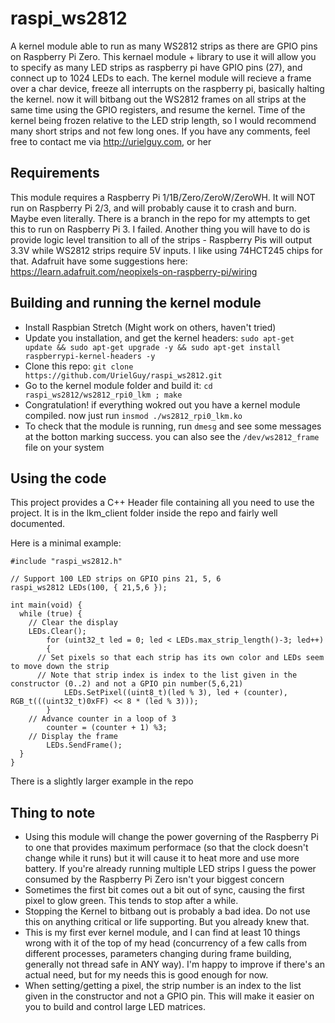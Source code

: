 # raspi_ws2812
A kernel module able to run as many WS2812 strips as there are GPIO pins on Raspberry Pi Zero. 
This kernael module + library to use it will allow you to specify as many LED strips as raspberry pi have GPIO pins (27), and connect up to 1024 LEDs to each. The kernel module will recieve a frame over a char device, freeze all interrupts on the raspberry pi, basically halting the kernel. now it will bitbang out the WS2812 frames on all strips at the same time using the GPIO registers, and resume the kernel. Time of the kernel being frozen relative to the LED strip length, so I would recommend many short strips and not few long ones.
If you have any comments, feel free to contact me via http://urielguy.com, or her

## Requirements
This module requires a Raspberry Pi 1/1B/Zero/ZeroW/ZeroWH. It will NOT run on Raspberry Pi 2/3, and will probably cause it to crash and burn. Maybe even literally. There is a branch in the repo for my attempts to get this to run on Raspberry Pi 3. I failed.
Another thing you will have to do is provide logic level transition to all of the strips - Raspberry Pis will output 3.3V while WS2812 strips require 5V inputs. I like using 74HCT245 chips for that. Adafruit have some suggestions here: https://learn.adafruit.com/neopixels-on-raspberry-pi/wiring

## Building and running the kernel module
* Install Raspbian Stretch (Might work on others, haven't tried) 
* Update you installation, and get the kernel headers: `sudo apt-get update && sudo apt-get upgrade -y && sudo apt-get install raspberrypi-kernel-headers -y`
* Clone this repo: `git clone https://github.com/UrielGuy/raspi_ws2812.git`
* Go to the kernel module folder and build it: `cd raspi_ws2812/ws2812_rpi0_lkm ; make`
* Congratulation! if everything wokred out you have a kernel module compiled. now just run `insmod ./ws2812_rpi0_lkm.ko`
* To check that the module is running, run `dmesg` and see some messages at the botton marking success. you can also see the `/dev/ws2812_frame` file on your system

## Using the code
This project provides a C++ Header file containing all you need to use the project. It is in the lkm_client folder inside the repo and fairly well documented. 

Here is a minimal example:
```
#include "raspi_ws2812.h"

// Support 100 LED strips on GPIO pins 21, 5, 6
raspi_ws2812 LEDs(100, { 21,5,6 });

int main(void) {
  while (true) {
    // Clear the display
    LEDs.Clear();
		for (uint32_t led = 0; led < LEDs.max_strip_length()-3; led++)
		{
      // Set pixels so that each strip has its own color and LEDs seem to move down the strip
      // Note that strip index is index to the list given in the constructor (0..2) and not a GPIO pin number(5,6,21)
			LEDs.SetPixel((uint8_t)(led % 3), led + (counter), RGB_t(((uint32_t)0xFF) << 8 * (led % 3)));
		}
    // Advance counter in a loop of 3
		counter = (counter + 1) %3;
    // Display the frame
		LEDs.SendFrame();
  }
}
```
There is a slightly larger example in the repo

## Thing to note
* Using this module will change the power governing of the Raspberry Pi to one that provides maximum performace (so that the clock doesn't change while it runs) but it will cause it to heat more and use more battery. If you're already running multiple LED strips I guess the power consumed by the Raspberry Pi Zero isn't your biggest concern
* Sometimes the first bit comes out a bit out of sync, causing the first pixel to glow green. This tends to stop after a while. 
* Stopping the Kernel to bitbang out is probably a bad idea. Do not use this on anything critical or life supporting. But you already knew that. 
* This is my first ever kernel module, and I can find at least 10 things wrong with it of the top of my head (concurrency of a few calls from different processes, parameters changing during frame building, generally not thread safe in ANY way). I'm happy to improve if there's an actual need, but for my needs this is good enough for now. 
* When setting/getting a pixel, the strip number is an index to the list given in the constructor and not a GPIO pin. This will make it easier on you to build and control large LED matrices.
